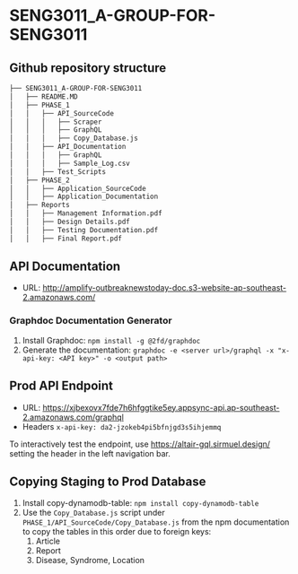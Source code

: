 # SENG3011_A-GROUP-FOR-SENG3011

## Github repository structure

```bash
├── SENG3011_A-GROUP-FOR-SENG3011
│   ├── README.MD
│   ├── PHASE_1
│   │   ├── API_SourceCode
│   │   │   ├── Scraper
│   │   │   ├── GraphQL
│   │   │   ├── Copy_Database.js
│   │   ├── API_Documentation
│   │   │   ├── GraphQL
│   │   │   ├── Sample_Log.csv
│   │   ├── Test_Scripts
│   ├── PHASE_2
│   │   ├── Application_SourceCode
│   │   ├── Application_Documentation
│   ├── Reports
│   │   ├── Management Information.pdf
│   │   ├── Design Details.pdf
│   │   ├── Testing Documentation.pdf
│   │   ├── Final Report.pdf
```

## API Documentation

* URL: <http://amplify-outbreaknewstoday-doc.s3-website-ap-southeast-2.amazonaws.com/>

### Graphdoc Documentation Generator

1. Install Graphdoc: `npm install -g @2fd/graphdoc`
2. Generate the documentation: `graphdoc -e <server url>/graphql -x "x-api-key: <API key>" -o <output path>`

## Prod API Endpoint

* URL: <https://xjbexovx7fde7h6hfggtike5ey.appsync-api.ap-southeast-2.amazonaws.com/graphql>
* Headers `x-api-key: da2-jzokeb4pi5bfnjgd3s5ihjemmq`

To interactively test the endpoint, use <https://altair-gql.sirmuel.design/> setting the header in the left navigation bar.

## Copying Staging to Prod Database

1. Install copy-dynamodb-table: `npm install copy-dynamodb-table`
2. Use the `Copy_Database.js` script under `PHASE_1/API_SourceCode/Copy_Database.js` from the npm documentation to copy the tables in this order due to foreign keys:
    1. Article
    2. Report
    3. Disease, Syndrome, Location

